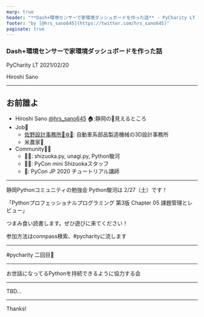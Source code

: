 ```yaml
---
marp: true
header: "**Dash+環境センサーで家環境ダッシュボードを作った話** - PyCharity LT 2021/02/20"
footer: "by [@hrs_sano645](https://twitter.com/hrs_sano645)"
paginate: true
---
```


### Dash+環境センサーで家環境ダッシュボードを作った話

PyCharity LT 2021/02/20

Hiroshi Sano

---
## お前誰よ

- Hiroshi Sano [@hrs_sano645](https://twitter.com/hrs_sano645) 🏠:静岡の🗻見えるところ
- Job💼
  - [佐野設計事務所🚗⚙️📏](https://sano-design.info): 自動車系部品製造機械の3D設計事務所
  - 米農家🌾
- Community🧑‍💻
  - 🗻🐍: shizuoka.py, unagi.py, Python駿河
  - 🗻🐍: PyCon mini Shizuokaスタッフ
  - 🐍: PyCon JP 2020 チュートリアル講師

---

静岡Pythonコミュニティの勉強会 Python駿河は 2/27（土）です！

「Pythonプロフェッショナルプログラミング 第3版 Chapter 05 課題管理とレビュー」

つまみ食い読書します。ぜひ遊びに来てください！

参加方法はconnpass検索、#pycharityに流します

---

#pycharity 二回目🎉

---

お世話になってるPythonを持続できるように協力する会

---

TBD...

---

Thanks!
